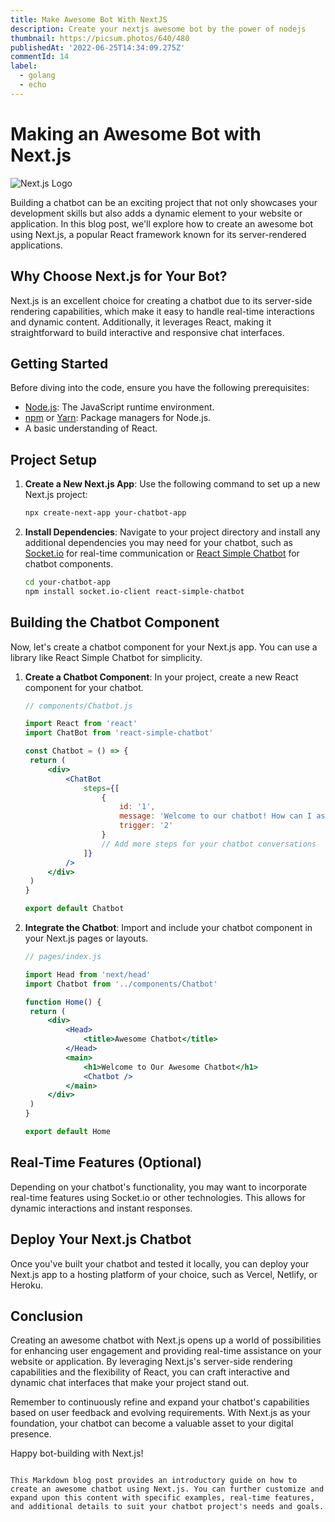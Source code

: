 ```yaml
---
title: Make Awesome Bot With NextJS
description: Create your nextjs awesome bot by the power of nodejs
thumbnail: https://picsum.photos/640/480
publishedAt: '2022-06-25T14:34:09.275Z'
commentId: 14
label:
  - golang
  - echo
---
```


# Making an Awesome Bot with Next.js

![Next.js Logo](link_to_nextjs_logo)

Building a chatbot can be an exciting project that not only showcases your development skills but also adds a dynamic element to your website or application. In this blog post, we'll explore how to create an awesome bot using Next.js, a popular React framework known for its server-rendered applications.

## Why Choose Next.js for Your Bot?

Next.js is an excellent choice for creating a chatbot due to its server-side rendering capabilities, which make it easy to handle real-time interactions and dynamic content. Additionally, it leverages React, making it straightforward to build interactive and responsive chat interfaces.

## Getting Started

Before diving into the code, ensure you have the following prerequisites:

- [Node.js](https://nodejs.org/): The JavaScript runtime environment.
- [npm](https://www.npmjs.com/) or [Yarn](https://yarnpkg.com/): Package managers for Node.js.
- A basic understanding of React.

## Project Setup

1. **Create a New Next.js App**: Use the following command to set up a new Next.js project:

   ```bash
   npx create-next-app your-chatbot-app
   ```

2. **Install Dependencies**: Navigate to your project directory and install any additional dependencies you may need for your chatbot, such as [Socket.io](https://socket.io/) for real-time communication or [React Simple Chatbot](https://lucasbassetti.com.br/react-simple-chatbot/) for chatbot components.

   ```bash
   cd your-chatbot-app
   npm install socket.io-client react-simple-chatbot
   ```

## Building the Chatbot Component

Now, let's create a chatbot component for your Next.js app. You can use a library like React Simple Chatbot for simplicity.

1. **Create a Chatbot Component**: In your project, create a new React component for your chatbot.

   ```jsx
   // components/Chatbot.js

   import React from 'react'
   import ChatBot from 'react-simple-chatbot'

   const Chatbot = () => {
   	return (
   		<div>
   			<ChatBot
   				steps={[
   					{
   						id: '1',
   						message: 'Welcome to our chatbot! How can I assist you today?',
   						trigger: '2'
   					}
   					// Add more steps for your chatbot conversations
   				]}
   			/>
   		</div>
   	)
   }

   export default Chatbot
   ```

2. **Integrate the Chatbot**: Import and include your chatbot component in your Next.js pages or layouts.

   ```jsx
   // pages/index.js

   import Head from 'next/head'
   import Chatbot from '../components/Chatbot'

   function Home() {
   	return (
   		<div>
   			<Head>
   				<title>Awesome Chatbot</title>
   			</Head>
   			<main>
   				<h1>Welcome to Our Awesome Chatbot</h1>
   				<Chatbot />
   			</main>
   		</div>
   	)
   }

   export default Home
   ```

## Real-Time Features (Optional)

Depending on your chatbot's functionality, you may want to incorporate real-time features using Socket.io or other technologies. This allows for dynamic interactions and instant responses.

## Deploy Your Next.js Chatbot

Once you've built your chatbot and tested it locally, you can deploy your Next.js app to a hosting platform of your choice, such as Vercel, Netlify, or Heroku.

## Conclusion

Creating an awesome chatbot with Next.js opens up a world of possibilities for enhancing user engagement and providing real-time assistance on your website or application. By leveraging Next.js's server-side rendering capabilities and the flexibility of React, you can craft interactive and dynamic chat interfaces that make your project stand out.

Remember to continuously refine and expand your chatbot's capabilities based on user feedback and evolving requirements. With Next.js as your foundation, your chatbot can become a valuable asset to your digital presence.

Happy bot-building with Next.js!

```

This Markdown blog post provides an introductory guide on how to create an awesome chatbot using Next.js. You can further customize and expand upon this content with specific examples, real-time features, and additional details to suit your chatbot project's needs and goals.
```

```

```
